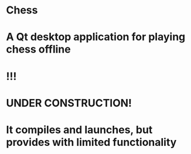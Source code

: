 # Chess

# A Qt desktop application for playing chess offline

# !!!
# UNDER CONSTRUCTION!
# It compiles and launches, but provides with limited functionality
